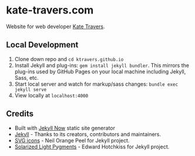 # kate-travers.com

Website for web developer [Kate Travers](http://kate-travers.com).

## Local Development

1. Clone down repo and `cd ktravers.github.io`
2. Install Jekyll and plug-ins: `gem install jekyll bundler`. This mirrors the plug-ins used by GitHub Pages on your local machine including Jekyll, Sass, etc.
3. Start local server and watch for markup/sass changes: `bundle exec jekyll serve`
4. View locally at `localhost:4000`

## Credits

- Built with [Jekyll Now](https://github.com/barryclark/jekyll-now) static site generator
- [Jekyll](https://github.com/jekyll/jekyll) - Thanks to its creators, contributors and maintainers.
- [SVG icons](https://github.com/neilorangepeel/Free-Social-Icons) - Neil Orange Peel for Jekyll project.
- [Solarized Light Pygments](https://gist.github.com/edwardhotchkiss/2005058) - Edward Hotchkiss for Jekyll project.
